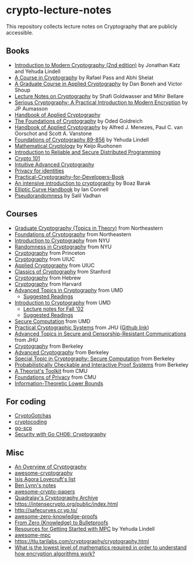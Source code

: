 # crypto-lecture-notes

This repository collects lecture notes on Cryptography that are publicly accessible.

## Books

- [Introduction to Modern Cryptography (2nd edition)](http://www.cs.umd.edu/~jkatz/imc.html) by Jonathan Katz and Yehuda Lindell
- [A Course in Cryptography](http://www.cs.cornell.edu/courses/cs4830/2010fa/lecnotes.pdf) by Rafael Pass and Abhi Shelat
- [A Graduate Course in Applied Cryptography](http://crypto.stanford.edu/~dabo/cryptobook/) by Dan Boneh and Victor Shoup
- [Lecture Notes on Cryptography](https://cseweb.ucsd.edu/~mihir/papers/gb.pdf) by Shafi Goldwasser and Mihir Bellare
- [Serious Cryptography: A Practical Introduction to Modern Encryption](http://index-of.es/Varios-2/Serious%20Cryptography%20A%20Practical%20Introduction%20to%20Modern%20Encryption%20(2).pdf) by JP Aumasson
- [Handbook of Applied Cryptography](https://notendur.hi.is/pgg/Handbook%20of%20Applied%20Cryptography.pdf)
- [The Foundations of Cryptography](http://www.wisdom.weizmann.ac.il/~oded/foc-book.html) by Oded Goldreich
- [Handbook of Applied Cryptography](http://cacr.uwaterloo.ca/hac/) by Alfred J. Menezes, Paul C. van Oorschot and Scott A. Vanstone
- [Foundations of Cryptography 89-856](http://u.cs.biu.ac.il/~lindell/89-856/complete-89-856.pdf) by Yehuda Lindell
- [Mathematical Cryptology](http://math.tut.fi/~ruohonen/MC.pdf) by Keijo Ruohonen
- [Introduction to Reliable and Secure Distributed Programming](https://github.com/ChrisLinn/chrislinn.ink/tree/master/res/IntroductionToReliableAndSecur_Book_2011.pdf)
- [Crypto 101](https://github.com/crypto101/book)
- [Intuitive Advanced Cryptography](https://github.com/cryptosubtlety/intuitive-advanced-cryptography)
- [Privacy for identities](https://github.com/crypto-cypher/privacy-for-identities/)
- [Practical-Cryptography-for-Developers-Book](https://github.com/nakov/Practical-Cryptography-for-Developers-Book)
- [An intensive introduction to cryptography](https://intensecrypto.org/public/) by Boaz Barak
- [Elliptic Curve Handbook](http://webs.ucm.es/BUCM/mat/doc8354.pdf) by Ian Connell
- [Pseudorandomness](https://people.seas.harvard.edu/~salil/pseudorandomness/) by Salil Vadhan

## Courses

- [Graduate Cryptography (Topics in Theory)](http://www.ccs.neu.edu/home/wichs/class/crypto-fall15/index.html) from Northeastern
- [Foundations of Cryptography](http://www.ccs.neu.edu/home/wichs/class/crypto-fall17/index.html) from Northeastern
- [Introduction to Cryptography](https://cims.nyu.edu/~regev/teaching/crypto_fall_2014/) from NYU
- [Randomness in Cryptography](https://cs.nyu.edu/courses/spring14/CSCI-GA.3220-001/index.html) from NYU
- [Cryptography](https://www.cs.princeton.edu/courses/archive/spring10/cos433/) from Princeton
- [Cryptography](https://courses.engr.illinois.edu/cs598man/sp2016/) from UIUC
- [Applied Cryptography](http://soc1024.ece.illinois.edu/teaching/ece498ac/fall2019/) from UIUC
- [Classics of Cryptography](https://crypto.stanford.edu/cs359c/17sp/index.html) from Stanford
- [Cryptography](https://moodle.cs.huji.ac.il/cs14/course/view.php?id=67531) from Hebrew
- [Cryptography](https://www.boazbarak.org/cs127spring16/) from Harvard
- [Advanced Topics in Cryptography](http://www.cs.umd.edu/~jkatz/gradcrypto2/scribes.html) from UMD
    - [Suggested Readings](http://www.cs.umd.edu/~jkatz/gradcrypto2/links.html)
- [Introduction to Cryptography](http://www.cs.umd.edu/~jkatz/crypto/s19/lectures.html) from UMD
    - [Lecture notes for Fall '02](http://www.cs.umd.edu/~jkatz/crypto/f02/lectures.html)
    - [Suggested Readings](http://www.cs.umd.edu/~jkatz/crypto/f02/readings.html)
- [Secure Computation](http://www.cs.umd.edu/~jkatz/gradcrypto2/f13/scribes.html) from UMD
- [Practical Cryptographic Systems](http://spar.isi.jhu.edu/~mgreen/650.445/650.445__Main.html) from JHU ([Github link](https://github.com/matthewdgreen/practicalcrypto))
- [Advanced Topics in Secure and Censorship-Resistant Communications](https://github.com/matthewdgreen/censorship) from JHU
- [Cryptography](https://people.eecs.berkeley.edu/~alexch/classes/CS276-F2017.html) from Berkeley
- [Advanced Cryptography](https://people.eecs.berkeley.edu/~sanjamg/classes/cs294-spring18/) from Berkeley
- [Special Topic in Cryptography: Secure Computation](https://people.eecs.berkeley.edu/~sanjamg/classes/cs294-spring16/) from Berkeley
- [Probabilistically Checkable and Interactive Proof Systems](https://people.eecs.berkeley.edu/~alexch/classes/CS294-S2019.html) from Berkeley
- [A Theorist's Toolkit](https://www.cs.cmu.edu/~odonnell/toolkit13/) from CMU
- [Foundations of Privacy](https://course.ece.cmu.edu/~ece734/index.html) from CMU
- [Information-Theoretic Lower Bounds](https://theinformaticists.com/2019/09/16/online-lecture-information-theoretic-lower-bounds/)

## For coding

- [CryptoGotchas](https://github.com/SalusaSecondus/CryptoGotchas)
- [cryptocoding](https://github.com/veorq/cryptocoding)
- [go-scp](https://checkmarx.gitbooks.io/go-scp/content/)
- [Security with Go CH06: Cryptography](https://github.com/PacktPublishing/Security-with-Go/tree/master/Chapter06)

## Misc

- [An Overview of Cryptography](https://www.garykessler.net/library/crypto.html)
- [awesome-cryptography](https://github.com/sobolevn/awesome-cryptography)
- [Isis Agora Lovecruft's list](https://github.com/isislovecruft/library--/tree/master/cryptography%20%26%20mathematics)
- [Ben Lynn's notes](https://crypto.stanford.edu/pbc/notes/)
- [awesome-crypto-papers](https://github.com/pFarb/awesome-crypto-papers)
- [Quadralay's Cryptography Archive](https://www.austinlinks.com/Crypto/)
- https://intensecrypto.org/public/index.html
- http://safecurves.cr.yp.to/
- [awesome-zero-knowledge-proofs](https://github.com/matter-labs/awesome-zero-knowledge-proofs)
- [From Zero (Knowledge) to Bulletproofs](https://github.com/AdamISZ/from0k2bp)
- [Resources for Getting Started with MPC](http://u.cs.biu.ac.il/~lindell/MPC-resources.html) by Yehuda Lindell
- [awesome-mpc](https://github.com/rdragos/awesome-mpc)
- https://tlu.tarilabs.com/cryptography/cryptography.html
- [What is the lowest level of mathematics required in order to understand how encryption algorithms work?](https://crypto.stackexchange.com/questions/10467/what-is-the-lowest-level-of-mathematics-required-in-order-to-understand-how-encr)
